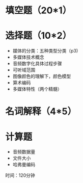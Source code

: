 


# 填空题（20*1）


# 选择题（10*2）
* 媒体的分类：五种类型分类（p3)
* 多媒体技术概念
* 音频数字化具体过程步骤
* 可听域范围
* 图像颜色的理解下，颜色模型
* 算术编码
* 多媒体特性（两个精髓）


# 名词解释（4*5）

# 计算题
* 音频数据量
* 文件大小
* 哈弗曼编码

时间：120分钟